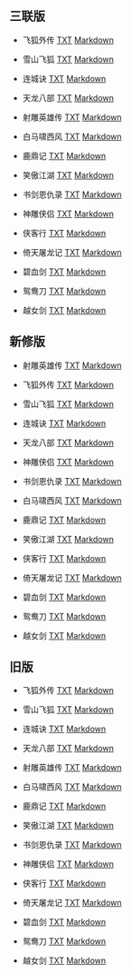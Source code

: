 ## 三联版

- 飞狐外传 [TXT](TXT/三联版/飞狐外传.txt) [Markdown](Markdown/三联版/飞狐外传/index.md)

- 雪山飞狐 [TXT](TXT/三联版/雪山飞狐.txt) [Markdown](Markdown/三联版/雪山飞狐/index.md)

- 连城诀 [TXT](TXT/三联版/连城诀.txt) [Markdown](Markdown/三联版/连城诀/index.md)

- 天龙八部 [TXT](TXT/三联版/天龙八部.txt) [Markdown](Markdown/三联版/天龙八部/index.md)

- 射雕英雄传 [TXT](TXT/三联版/射雕英雄传.txt) [Markdown](Markdown/三联版/射雕英雄传/index.md)

- 白马啸西风 [TXT](TXT/三联版/白马啸西风.txt) [Markdown](Markdown/三联版/白马啸西风/index.md)

- 鹿鼎记 [TXT](TXT/三联版/鹿鼎记.txt) [Markdown](Markdown/三联版/鹿鼎记/index.md)

- 笑傲江湖 [TXT](TXT/三联版/笑傲江湖.txt) [Markdown](Markdown/三联版/笑傲江湖/index.md)

- 书剑恩仇录 [TXT](TXT/三联版/书剑恩仇录.txt) [Markdown](Markdown/三联版/书剑恩仇录/index.md)

- 神雕侠侣 [TXT](TXT/三联版/神雕侠侣.txt) [Markdown](Markdown/三联版/神雕侠侣/index.md)

- 侠客行 [TXT](TXT/三联版/侠客行.txt) [Markdown](Markdown/三联版/侠客行/index.md)

- 倚天屠龙记 [TXT](TXT/三联版/倚天屠龙记.txt) [Markdown](Markdown/三联版/倚天屠龙记/index.md)

- 碧血剑 [TXT](TXT/三联版/碧血剑.txt) [Markdown](Markdown/三联版/碧血剑/index.md)

- 鸳鸯刀 [TXT](TXT/三联版/鸳鸯刀.txt) [Markdown](Markdown/三联版/鸳鸯刀/index.md)

- 越女剑 [TXT](TXT/三联版/越女剑.txt) [Markdown](Markdown/三联版/越女剑/index.md)

## 新修版

- 射雕英雄传 [TXT](TXT/新修版/射雕英雄传.txt) [Markdown](Markdown/新修版/射雕英雄传/index.md)

- 飞狐外传 [TXT](TXT/新修版/飞狐外传.txt) [Markdown](Markdown/新修版/飞狐外传/index.md)

- 雪山飞狐 [TXT](TXT/新修版/雪山飞狐.txt) [Markdown](Markdown/新修版/雪山飞狐/index.md)

- 连城诀 [TXT](TXT/新修版/连城诀.txt) [Markdown](Markdown/新修版/连城诀/index.md)

- 天龙八部 [TXT](TXT/新修版/天龙八部.txt) [Markdown](Markdown/新修版/天龙八部/index.md)

- 神雕侠侣 [TXT](TXT/新修版/神雕侠侣.txt) [Markdown](Markdown/新修版/神雕侠侣/index.md)

- 书剑恩仇录 [TXT](TXT/新修版/书剑恩仇录.txt) [Markdown](Markdown/新修版/书剑恩仇录/index.md)

- 白马啸西风 [TXT](TXT/新修版/白马啸西风.txt) [Markdown](Markdown/新修版/白马啸西风/index.md)

- 鹿鼎记 [TXT](TXT/新修版/鹿鼎记.txt) [Markdown](Markdown/新修版/鹿鼎记/index.md)

- 笑傲江湖 [TXT](TXT/新修版/笑傲江湖.txt) [Markdown](Markdown/新修版/笑傲江湖/index.md)

- 侠客行 [TXT](TXT/新修版/侠客行.txt) [Markdown](Markdown/新修版/侠客行/index.md)

- 倚天屠龙记 [TXT](TXT/新修版/倚天屠龙记.txt) [Markdown](Markdown/新修版/倚天屠龙记/index.md)

- 碧血剑 [TXT](TXT/新修版/碧血剑.txt) [Markdown](Markdown/新修版/碧血剑/index.md)

- 鸳鸯刀 [TXT](TXT/新修版/鸳鸯刀.txt) [Markdown](Markdown/新修版/鸳鸯刀/index.md)

- 越女剑 [TXT](TXT/新修版/越女剑.txt) [Markdown](Markdown/新修版/越女剑/index.md)

## 旧版

- 飞狐外传 [TXT](TXT/旧版/飞狐外传.txt) [Markdown](Markdown/旧版/飞狐外传/index.md)

- 雪山飞狐 [TXT](TXT/旧版/雪山飞狐.txt) [Markdown](Markdown/旧版/雪山飞狐/index.md)

- 连城诀 [TXT](TXT/旧版/连城诀.txt) [Markdown](Markdown/旧版/连城诀/index.md)

- 天龙八部 [TXT](TXT/旧版/天龙八部.txt) [Markdown](Markdown/旧版/天龙八部/index.md)

- 射雕英雄传 [TXT](TXT/旧版/射雕英雄传.txt) [Markdown](Markdown/旧版/射雕英雄传/index.md)

- 白马啸西风 [TXT](TXT/旧版/白马啸西风.txt) [Markdown](Markdown/旧版/白马啸西风/index.md)

- 鹿鼎记 [TXT](TXT/旧版/鹿鼎记.txt) [Markdown](Markdown/旧版/鹿鼎记/index.md)

- 笑傲江湖 [TXT](TXT/旧版/笑傲江湖.txt) [Markdown](Markdown/旧版/笑傲江湖/index.md)

- 书剑恩仇录 [TXT](TXT/旧版/书剑恩仇录.txt) [Markdown](Markdown/旧版/书剑恩仇录/index.md)

- 神雕侠侣 [TXT](TXT/旧版/神雕侠侣.txt) [Markdown](Markdown/旧版/神雕侠侣/index.md)

- 侠客行 [TXT](TXT/旧版/侠客行.txt) [Markdown](Markdown/旧版/侠客行/index.md)

- 倚天屠龙记 [TXT](TXT/旧版/倚天屠龙记.txt) [Markdown](Markdown/旧版/倚天屠龙记/index.md)

- 碧血剑 [TXT](TXT/旧版/碧血剑.txt) [Markdown](Markdown/旧版/碧血剑/index.md)

- 鸳鸯刀 [TXT](TXT/旧版/鸳鸯刀.txt) [Markdown](Markdown/旧版/鸳鸯刀/index.md)

- 越女剑 [TXT](TXT/旧版/越女剑.txt) [Markdown](Markdown/旧版/越女剑/index.md)